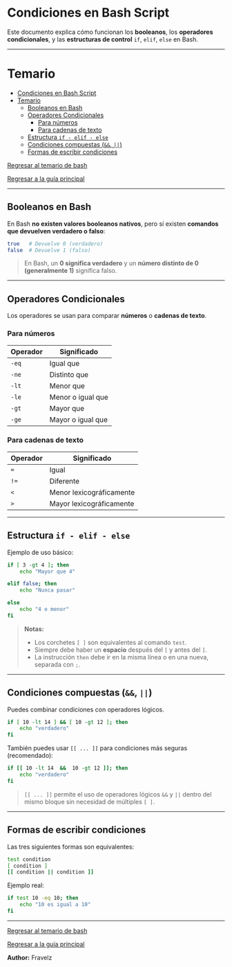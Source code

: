 # Condiciones en Bash Script

Este documento explica cómo funcionan los **booleanos**, los **operadores condicionales**, y las **estructuras de control** `if`, `elif`, `else` en Bash.

---

# Temario

- [Condiciones en Bash Script](#condiciones-en-bash-script)
- [Temario](#temario)
	- [Booleanos en Bash](#booleanos-en-bash)
	- [Operadores Condicionales](#operadores-condicionales)
		- [Para números](#para-números)
		- [Para cadenas de texto](#para-cadenas-de-texto)
	- [Estructura `if - elif - else`](#estructura-if---elif---else)
	- [Condiciones compuestas (`&&`, `||`)](#condiciones-compuestas--)
	- [Formas de escribir condiciones](#formas-de-escribir-condiciones)

[Regresar al temario de bash](./../_temarioBash.md#básico)

[Regresar a la guía principal](./../readme.md#3-bash-script)

---

## Booleanos en Bash

En Bash **no existen valores booleanos nativos**, pero sí existen **comandos que devuelven verdadero o falso**:

``` bash
true   # Devuelve 0 (verdadero)
false  # Devuelve 1 (falso)
````

> En Bash, un **0 significa verdadero** y un **número distinto de 0 (generalmente 1)** significa falso.

---

## Operadores Condicionales

Los operadores se usan para comparar **números** o **cadenas de texto**.

### Para números

| Operador | Significado       |
| -------- | ----------------- |
| `-eq`    | Igual que         |
| `-ne`    | Distinto que      |
| `-lt`    | Menor que         |
| `-le`    | Menor o igual que |
| `-gt`    | Mayor que         |
| `-ge`    | Mayor o igual que |

### Para cadenas de texto

| Operador | Significado              |
| -------- | ------------------------ |
| `=`      | Igual                    |
| `!=`     | Diferente                |
| `<`      | Menor lexicográficamente |
| `>`      | Mayor lexicográficamente |

---

## Estructura `if - elif - else`

Ejemplo de uso básico:

``` bash
if [ 3 -gt 4 ]; then 
	echo "Mayor que 4"

elif false; then 
	echo "Nunca pasar"

else 
	echo "4 o menor"
fi
```

> **Notas:**
>
> * Los corchetes `[ ]` son equivalentes al comando `test`.
> * Siempre debe haber un **espacio** después del `[` y antes del `]`.
> * La instrucción `then` debe ir en la misma línea o en una nueva, separada con `;`.

---

## Condiciones compuestas (`&&`, `||`)

Puedes combinar condiciones con operadores lógicos.

``` bash
if [ 10 -lt 14 ] && [ 10 -gt 12 ]; then 
	echo "verdadero"
fi
```

También puedes usar `[[ ... ]]` para condiciones más seguras (recomendado):

``` bash
if [[ 10 -lt 14  &&  10 -gt 12 ]]; then 
	echo "verdadero"
fi
```

> `[[ ... ]]` permite el uso de operadores lógicos `&&` y `||` dentro del mismo bloque sin necesidad de múltiples `[ ]`.

---

## Formas de escribir condiciones

Las tres siguientes formas son equivalentes:

``` bash
test condition
[ condition ]
[[ condition || condition ]]
```

Ejemplo real:

``` bash
if test 10 -eq 10; then 
	echo "10 es igual a 10"
fi
```

---

[Regresar al temario de bash](./../_temarioBash.md#básico)

[Regresar a la guía principal](./../readme.md#3-bash-script)

**Author:** Fravelz
